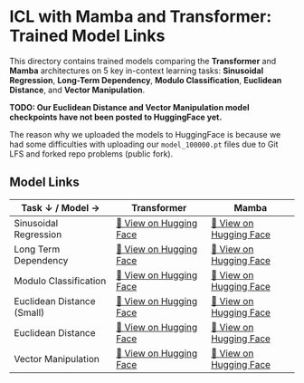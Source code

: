# ICL with Mamba and Transformer: Trained Model Links

This directory contains trained models comparing the **Transformer** and **Mamba** architectures on 5 key in-context learning tasks: **Sinusoidal Regression**, **Long-Term Dependency**, **Modulo Classification**, **Euclidean Distance**, and **Vector Manipulation**.

**TODO: Our Euclidean Distance and Vector Manipulation model checkpoints have not been posted to HuggingFace yet.**

The reason why we uploaded the models to HuggingFace is because we had some difficulties with uploading our `model_100000.pt` files due to Git LFS and forked repo problems (public fork).


## Model Links

| Task ↓ / Model → | Transformer | Mamba |
|------------------|-------------|--------|
| Sinusoidal Regression | [🤗 View on Hugging Face](https://huggingface.co/kkodnad/sinusoidal_regression_tf_embd512_layer8_lr1e-4/tree/main) | [🤗 View on Hugging Face](https://huggingface.co/kkodnad/sinusoidal_regression_mamba_embd512_layer8_lr1e-4/tree/main) |
| Long Term Dependency | [🤗 View on Hugging Face](https://huggingface.co/kkodnad/long_term_dependency_gpt2_embd512_layer8_lr1e-4/tree/main) | [🤗 View on Hugging Face](https://huggingface.co/kkodnad/long_term_dependency_mamba_embd512_layer8_lr1e-4/tree/main) |
| Modulo Classification | [🤗 View on Hugging Face](https://huggingface.co/kkodnad/modulo_classification_gpt2_embd512_layer8_lr1e-4_dims-100-500/tree/main) | [🤗 View on Hugging Face](https://huggingface.co/kkodnad/modulo_classification_mamba_embd512_layer8_lr1e-4_dims-100-500/tree/main) |
| Euclidean Distance (Small) | [🤗 View on Hugging Face](https://huggingface.co/kkodnad/euclidean_distance_tf_embd128_layer2_lr1e-4/tree/main) | [🤗 View on Hugging Face](https://huggingface.co/kkodnad/euclidean_distance_mamba_embd128_layer4_lr1e-4/tree/main) |
| Euclidean Distance | [🤗 View on Hugging Face](https://huggingface.co/kkodnad/euclidean_distance_tf_embd512_layer8_lr1e-4/tree/main) | [🤗 View on Hugging Face](https://huggingface.co/kkodnad/euclidean_distance_mamba_embd512_layer8_lr1e-4/tree/main) |
| Vector Manipulation | [🤗 View on Hugging Face](https://huggingface.co/kkodnad/vector_manipulation_gpt2_embd512_layer8_lr1e-4/tree/main) | [🤗 View on Hugging Face](https://huggingface.co/kkodnad/vector_manipulation_mamba_embd512_layer8_lr1e-4/tree/main) |
